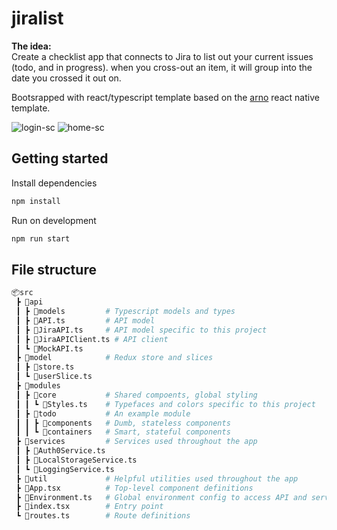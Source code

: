 # jiralist

**The idea:**  
Create a checklist app that connects to Jira to list out your current issues (todo, and in progress). when you cross-out an item, it will group into the date you crossed it out on.

Bootsrapped with react/typescript template based on the [arno](https://github.com/smashingboxes/arno) react native template.

![login-sc](https://user-images.githubusercontent.com/32459751/120070095-ef3b7280-c0bb-11eb-8ce3-3dc43de87d42.png)
![home-sc](https://user-images.githubusercontent.com/32459751/120070099-f1053600-c0bb-11eb-8091-1a6dc0a9283f.png)

## Getting started

Install dependencies

```bash
npm install
```

Run on development

```bash
npm run start
```

## File structure

```bash
📦src
 ┣ 📂api
 ┃ ┣ 📂models         # Typescript models and types
 ┃ ┣ 📜API.ts         # API model
 ┃ ┣ 📜JiraAPI.ts     # API model specific to this project
 ┃ ┣ 📜JiraAPIClient.ts # API client
 ┃ ┗ 📜MockAPI.ts
 ┣ 📂model            # Redux store and slices
 ┃ ┣ 📜store.ts
 ┃ ┗ 📜userSlice.ts
 ┣ 📂modules
 ┃ ┣ 📂core           # Shared compoents, global styling
 ┃ ┃ ┗ 📜Styles.ts    # Typefaces and colors specific to this project
 ┃ ┣ 📂todo           # An example module
 ┃ ┃ ┣ 📂components   # Dumb, stateless components
 ┃ ┃ ┗ 📂containers   # Smart, stateful components
 ┣ 📂services         # Services used throughout the app
 ┃ ┣ 📜Auth0Service.ts
 ┃ ┣ 📜LocalStorageService.ts
 ┃ ┗ 📜LoggingService.ts
 ┣ 📂util             # Helpful utilities used throughout the app
 ┣ 📜App.tsx          # Top-level component definitions
 ┣ 📜Environment.ts   # Global environment config to access API and services
 ┣ 📜index.tsx        # Entry point
 ┗ 📜routes.ts        # Route definitions
```
